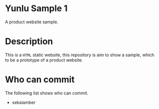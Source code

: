 # Yunlu Sample 1
A product website sample.

# Description
This is a `HTML` static website, this repository is aim to show a sample, which to be a prototype of a product website.

# Who can commit
The following list shows who can commit.
* sekaiamber
